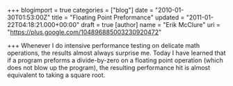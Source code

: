 +++
blogimport = true
categories = ["blog"]
date = "2010-01-30T01:53:00Z"
title = "Floating Point Preformance"
updated = "2011-01-22T04:18:21.000+00:00"
draft = true
[author]
name = "Erik McClure"
uri = "https://plus.google.com/104896885003230920472"

+++
Whenever I do intensive performance testing on delicate math operations, the results almost always surprise me. Today I have learned that if a program preforms a divide-by-zero on a floating point operation (which does not blow up the program), the resulting performance hit is almost equivalent to taking a square root.
